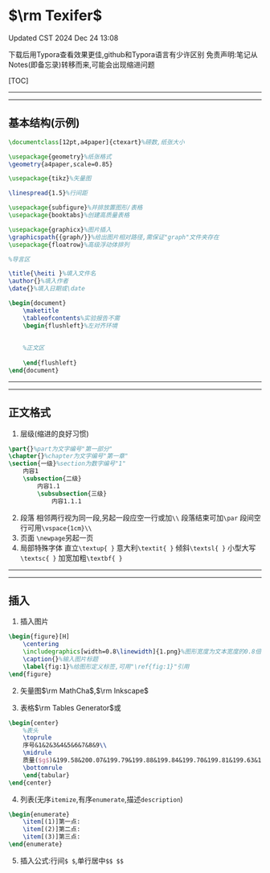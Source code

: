 # $\rm Texifer$
Updated CST 2024 Dec 24 13:08

下载后用Typora查看效果更佳,github和Typora语言有少许区别
免责声明:笔记从Notes(即备忘录)转移而来,可能会出现缩进问题


[TOC]

------

------

## 基本结构(示例)

```tex
\documentclass[12pt,a4paper]{ctexart}%磅数,纸张大小

\usepackage{geometry}%纸张格式
\geometry{a4paper,scale=0.85}

\usepackage{tikz}%矢量图

\linespread{1.5}%行间距

\usepackage{subfigure}%并排放置图形/表格
\usepackage{booktabs}%创建高质量表格

\usepackage{graphicx}%图片插入
\graphicspath{{graph/}}%给出图片相对路径,需保证"graph"文件夹存在
\usepackage{floatrow}%高级浮动体排列

%导言区

\title{\heiti }%填入文件名
\author{}%填入作者
\date{}%填入日期或\date

\begin{document}
	\maketitle
	\tableofcontents%实验报告不需
	\begin{flushleft}%左对齐环境
	
	
	%正文区
	
	\end{flushleft}
\end{document}
```

------

------

## 正文格式

1. 层级(缩进的良好习惯)

```tex
\part{}%part为文字编号"第一部分"
\chapter{}%chapter为文字编号"第一章"
\section{一级}%section为数字编号"1"
	内容1
	\subsection{二级}
		内容1.1
		\subsubsection{三级}
			内容1.1.1
```

2. 段落
   相邻两行视为同一段,另起一段应空一行或加`\\`
   段落结束可加`\par`
   段间空行可用`\vspace{1cm}\\`
3. 页面
   `\newpage`另起一页
4. 局部特殊字体
   直立`\textup{ }`
   意大利`\textit{ }`
   倾斜`\textsl{ }`
   小型大写`\textsc{ }`
   加宽加粗`\textbf{ }`

------

------

## 插入

1. 插入图片

```tex
\begin{figure}[H]
	\centering
	\includegraphics[width=0.8\linewidth]{1.png}%图形宽度为文本宽度的0.8倍,名称为"1.png"
	\caption{}%输入图片标题
	\label{fig:1}%给图形定义标签,可用"\ref{fig:1}"引用
\end{figure}
```

2. 矢量图$\rm MathCha$,$\rm Inkscape$

3. 表格$\rm Tables Generator$或

```tex
\begin{center}
	%表头
	\toprule
	序号&1&2&3&4&5&6&7&8&9\\
	\midrule
	质量($g$)&199.58&200.07&199.79&199.88&199.84&199.70&199.81&199.63&199.84\\
	\bottomrule
	\end{tabular}
\end{center}
```

4. 列表(无序`itemize`,有序`enumerate`,描述`description`)

```tex
\begin{enumerate}
	\item[(1)]第一点:
	\item[(2)]第二点:
	\item[(3)]第三点:
\end{enumerate}
```

5. 插入公式:行间`$ $`,单行居中`$$ $$`
